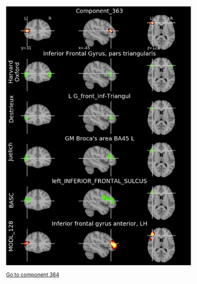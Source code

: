 


![363](preliminary/363.jpg "Component 363")

[Go to component 364](https://parietal-inria.github.io/MODL_atlas/1024/364 "Component 364")